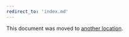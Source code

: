 ```yaml
---
redirect_to: 'index.md'
---
```


This document was moved to [another location](index.md).
<!-- This redirect file can be deleted after 2021-06-30. -->
<!-- Before deletion, see: https://docs.gitlab.com/ee/development/documentation/#move-or-rename-a-page -->
